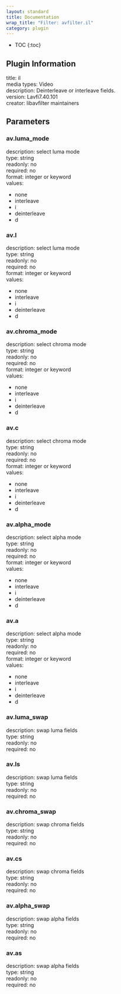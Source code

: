 ```yaml
---
layout: standard
title: Documentation
wrap_title: "Filter: avfilter.il"
category: plugin
---
```

* TOC
{:toc}

## Plugin Information

title: il  
media types:
Video  
description: Deinterleave or interleave fields.  
version: Lavfi7.40.101  
creator: libavfilter maintainers  

## Parameters

### av.luma_mode

  
description:
select luma mode  
type: string  
readonly: no  
required: no  
format: integer or keyword  
values:  

* none
* interleave
* i
* deinterleave
* d

### av.l

  
description:
select luma mode  
type: string  
readonly: no  
required: no  
format: integer or keyword  
values:  

* none
* interleave
* i
* deinterleave
* d

### av.chroma_mode

  
description:
select chroma mode  
type: string  
readonly: no  
required: no  
format: integer or keyword  
values:  

* none
* interleave
* i
* deinterleave
* d

### av.c

  
description:
select chroma mode  
type: string  
readonly: no  
required: no  
format: integer or keyword  
values:  

* none
* interleave
* i
* deinterleave
* d

### av.alpha_mode

  
description:
select alpha mode  
type: string  
readonly: no  
required: no  
format: integer or keyword  
values:  

* none
* interleave
* i
* deinterleave
* d

### av.a

  
description:
select alpha mode  
type: string  
readonly: no  
required: no  
format: integer or keyword  
values:  

* none
* interleave
* i
* deinterleave
* d

### av.luma_swap

  
description:
swap luma fields  
type: string  
readonly: no  
required: no  

### av.ls

  
description:
swap luma fields  
type: string  
readonly: no  
required: no  

### av.chroma_swap

  
description:
swap chroma fields  
type: string  
readonly: no  
required: no  

### av.cs

  
description:
swap chroma fields  
type: string  
readonly: no  
required: no  

### av.alpha_swap

  
description:
swap alpha fields  
type: string  
readonly: no  
required: no  

### av.as

  
description:
swap alpha fields  
type: string  
readonly: no  
required: no  

